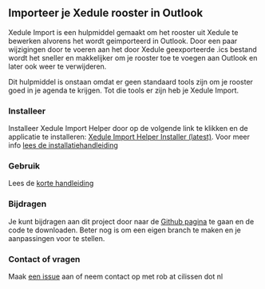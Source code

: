 ## Importeer je Xedule rooster in Outlook

Xedule Import is een hulpmiddel gemaakt om het rooster uit Xedule te bewerken alvorens het wordt geimporteerd in Outlook. Door een paar wijzigingen door te voeren aan het door Xedule geexporteerde .ics bestand wordt het sneller en makkelijker om je rooster toe te voegen aan Outlook en later ook weer te verwijderen. 

Dit hulpmiddel is onstaan omdat er geen standaard tools zijn om je rooster goed in je agenda te krijgen. Tot die tools er zijn heb je Xedule Import.

### Installeer

Installeer Xedule Import Helper door op de volgende link te klikken en de applicatie te installeren: [Xedule Import Helper Installer (latest)](https://legedoos.github.io/XeduleImport/Installer/Publish.html). Voor meer info [lees de installatiehandleiding](install.md)

### Gebruik

Lees de [korte handleiding](manual.md)
  
### Bijdragen

Je kunt bijdragen aan dit project door naar de [Github pagina](https://github.com/LegeDoos/XeduleImport) te gaan en de code te downloaden. Beter nog is om een eigen branch te maken en je aanpassingen voor te stellen.

### Contact of vragen

Maak [een issue](https://github.com/LegeDoos/XeduleImport/issues) aan of neem contact op met rob at cilissen dot nl 
